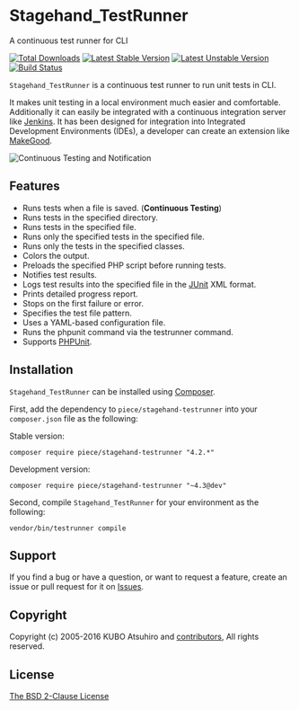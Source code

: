 # Stagehand_TestRunner

A continuous test runner for CLI

[![Total Downloads](https://poser.pugx.org/piece/stagehand-testrunner/downloads.png)](https://packagist.org/packages/piece/stagehand-testrunner)
[![Latest Stable Version](https://poser.pugx.org/piece/stagehand-testrunner/v/stable.png)](https://packagist.org/packages/piece/stagehand-testrunner)
[![Latest Unstable Version](https://poser.pugx.org/piece/stagehand-testrunner/v/unstable.png)](https://packagist.org/packages/piece/stagehand-testrunner)
[![Build Status](https://travis-ci.org/piece/stagehand-testrunner.svg?branch=master)](https://travis-ci.org/piece/stagehand-testrunner)

`Stagehand_TestRunner` is a continuous test runner to run unit tests in CLI.

It makes unit testing in a local environment much easier and comfortable. Additionally it can easily be integrated with a continuous integration server like [Jenkins](http://jenkins-ci.org/). It has been designed for integration into Integrated Development Environments (IDEs), a developer can create an extension like [MakeGood](http://piece-framework.com/projects/makegood).

![Continuous Testing and Notification](https://github.com/piece/stagehand-testrunner/wiki/images/continuous_testing_and_notification_800.png)

## Features

* Runs tests when a file is saved. (**Continuous Testing**)
* Runs tests in the specified directory.
* Runs tests in the specified file.
* Runs only the specified tests in the specified file.
* Runs only the tests in the specified classes.
* Colors the output.
* Preloads the specified PHP script before running tests.
* Notifies test results.
* Logs test results into the specified file in the [JUnit](http://www.junit.org/) XML format.
* Prints detailed progress report.
* Stops on the first failure or error.
* Specifies the test file pattern.
* Uses a YAML-based configuration file.
* Runs the phpunit command via the testrunner command.
* Supports [PHPUnit](http://phpunit.de/).

## Installation

`Stagehand_TestRunner` can be installed using [Composer](http://getcomposer.org/).

First, add the dependency to `piece/stagehand-testrunner` into your `composer.json` file as the following:

Stable version:

```
composer require piece/stagehand-testrunner "4.2.*"
```

Development version:

```
composer require piece/stagehand-testrunner "~4.3@dev"
```

Second, compile `Stagehand_TestRunner` for your environment as the following:

```console
vendor/bin/testrunner compile
```

## Support

If you find a bug or have a question, or want to request a feature, create an issue or pull request for it on [Issues](https://github.com/piece/stagehand-testrunner/issues).

## Copyright

Copyright (c) 2005-2016 KUBO Atsuhiro and [contributors](https://github.com/piece/stagehand-testrunner/wiki/Contributors), All rights reserved.

## License

[The BSD 2-Clause License](http://opensource.org/licenses/BSD-2-Clause)

